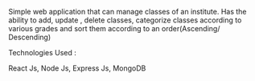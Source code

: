 Simple web application that can manage classes of an institute. Has the ability to add, update , delete classes, categorize classes according to various grades and sort them according to an order(Ascending/ Descending)

Technologies Used :

React Js, Node Js, Express Js, MongoDB
